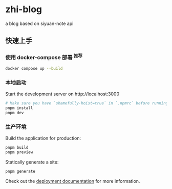 # zhi-blog

a blog based on siyuan-note api

## 快速上手

### 使用 docker-compose 部署 <sup>推荐</sup>

```bash
docker compose up --build
```

### 本地启动

Start the development server on http://localhost:3000

```bash
# Make sure you have `shamefully-hoist=true` in `.npmrc` before running pnpm install
pnpm install
pnpm dev
```

### 生产环境

Build the application for production:

```bash
pnpm build
pnpm preview
```

Statically generate a site:

```bash
pnpm generate
```

Check out the [deployment documentation](https://nuxt.com/docs/getting-started/deployment) for more information.
